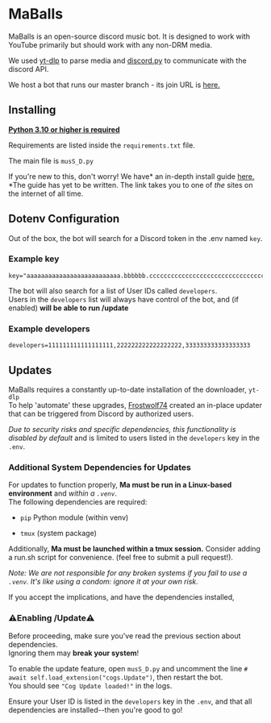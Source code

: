 MaBalls
=======
MaBalls is an open-source discord music bot. It is designed to work with YouTube primarily but should work with any non-DRM media.

We used [yt-dlp](https://github.com/yt-dlp/yt-dlp) to parse media and [discord.py](https://github.com/Rapptz/discord.py) to communicate with the discord API.

We host a bot that runs our master branch - its join URL is [here.](https://discord.com/api/oauth2/authorize?client_id=918667870114828288&permissions=3467840&scope=bot)

Installing
----------

**[Python 3.10 or higher is required](https://www.python.org/downloads/)**

Requirements are listed inside the `requirements.txt` file.

The main file is `musS_D.py`

If you're new to this, don't worry! We have* an in-depth install guide [here.](yyyyyyy.info)  
*The guide has yet to be written. The link takes you to one of *the* sites on the internet of all time.


Dotenv Configuration
--------------------

Out of the box, the bot will search for a Discord token in the .env named `key`.

### Example key
```dotenv
key="aaaaaaaaaaaaaaaaaaaaaaaaaa.bbbbbb.cccccccccccccccccccccccccccccccccccccc"
```
The bot will also search for a list of User IDs called `developers`.  
Users in the `developers` list will always have control of the bot, and (if enabled) **will be able to run /update**
### Example developers
```dotenv
developers=111111111111111111,222222222222222222,333333333333333333
```

Updates
-------

MaBalls requires a constantly up-to-date installation of the downloader, `yt-dlp`  
To help 'automate' these upgrades, [Frostwolf74](https://github.com/Frostwolf74) created an in-place updater that can be triggered from Discord by authorized users.

*Due to security risks and specific dependencies, this functionality is disabled by default* and is limited to users listed in the `developers` key in the `.env`.
### Additional System Dependencies for Updates

For updates to function properly, **Ma must be run in a Linux-based environment** and *within a `.venv`*.  
The following dependencies are required:

- `pip` Python module (within venv)

- `tmux` (system package)

Additionally, **Ma must be launched within a tmux session.** Consider adding a run.sh script for convenience. (feel free to submit a pull request!).

*Note: We are not responsible for any broken systems if you fail to use a `.venv`. It's like using a condom: ignore it at your own risk.*

If you accept the implications, and have the dependencies installed,
### ⚠️Enabling /Update⚠️
Before proceeding, make sure you've read the previous section about dependencies.  
Ignoring them may **break your system**!

To enable the update feature, open `musS_D.py` and uncomment the line `# await self.load_extension("cogs.Update")`, then restart the bot.  
You should see `"Cog Update loaded!"` in the logs.

Ensure your User ID is listed in the `developers` key in the `.env`, and that all dependencies are installed--then you're good to go!
